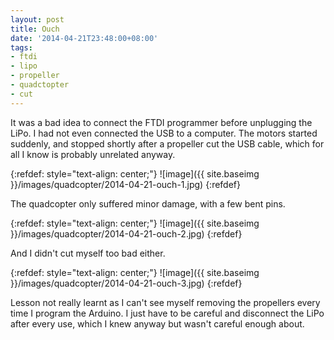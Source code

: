 ```yaml
---
layout: post
title: Ouch
date: '2014-04-21T23:48:00+08:00'
tags:
- ftdi
- lipo
- propeller
- quadctopter
- cut
---
```

It was a bad idea to connect the FTDI programmer before unplugging the LiPo. I had not even connected the USB to a computer. The motors started suddenly, and stopped shortly after a propeller cut the USB cable, which for all I know is probably unrelated anyway.

{:refdef: style="text-align: center;"}
![image]({{ site.baseimg }}/images/quadcopter/2014-04-21-ouch-1.jpg)
{:refdef}

The quadcopter only suffered minor damage, with a few bent pins.

{:refdef: style="text-align: center;"}
![image]({{ site.baseimg }}/images/quadcopter/2014-04-21-ouch-2.jpg)
{:refdef}

And I didn't cut myself too bad either.

{:refdef: style="text-align: center;"}
![image]({{ site.baseimg }}/images/quadcopter/2014-04-21-ouch-3.jpg)
{:refdef}

Lesson not really learnt as I can't see myself removing the propellers every time I program the Arduino. I just have to be careful and disconnect the LiPo after every use, which I knew anyway but wasn't careful enough about.
